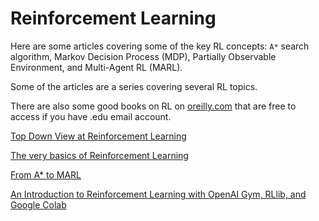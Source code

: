 # Reinforcement Learning

Here are some articles covering some of the key RL concepts: `A*` search algorithm, Markov Decision Process (MDP), Partially Observable Environment, and Multi-Agent RL (MARL).

Some of the articles are a series covering several RL topics. 

There are also some good books on RL on [oreilly.com](https://www.oreilly.com/) that are free to access if you have .edu email account.


[Top Down View at Reinforcement Learning](https://towardsdatascience.com/top-down-view-at-reinforcement-learning-f4a8b35ebf9a?gi=c3f6a92209fd)

[The very basics of Reinforcement Learning](https://becominghuman.ai/the-very-basics-of-reinforcement-learning-154f28a79071?gi=49c5fe317a90)

[From A* to MARL](https://omrikaduri.medium.com/from-a-to-marl-part-1-mapf-d4c0796ce1af)

[An Introduction to Reinforcement Learning with OpenAI Gym, RLlib, and Google Colab](https://www.kdnuggets.com/2021/09/intro-reinforcement-learning-openai-gym-rllib-colab.html)

